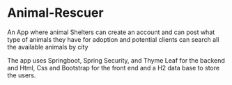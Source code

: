 # Animal-Rescuer
An App where animal Shelters can create an account and can post what type of animals they have for adoption and potential clients can search all the available animals by city


The app uses Springboot, Spring Security, and Thyme Leaf for the backend and Html, Css and Bootstrap for the front end and a H2 data base to store the users.
